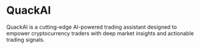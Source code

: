 # QuackAI
 QuackAI is a cutting-edge AI-powered trading assistant designed to empower cryptocurrency traders with deep market insights and actionable trading signals. 
